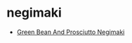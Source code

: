 # negimaki

 * [Green Bean And Prosciutto Negimaki](../index/g/green-bean-and-prosciutto-negimaki-240974.json)

